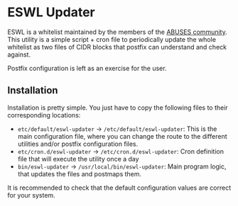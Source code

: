 ESWL Updater
=================

ESWL is a whitelist maintained by the members of the 
[ABUSES community](http://www.abuses.es/eswl/). This utility is a simple
script + cron file to periodically update the whole whitelist as two
files of CIDR blocks that postfix can understand and check against.

Postfix configuration is left as an exercise for the user.

Installation
------------

Installation is pretty simple. You just have to copy the following
files to their corresponding locations:

  * `etc/default/eswl-updater` -> `/etc/default/eswl-updater`:
    This is the main configuration file, where you can change the route
    to the different utilities and/or postfix configuration files.
  * `etc/cron.d/eswl-updater` -> `/etc/cron.d/eswl-updater`:
    Cron definition file that will execute the utility once a day
  * `bin/eswl-updater` -> `/usr/local/bin/eswl-updater`:
    Main program logic, that updates the files and postmaps them.

It is recommended to check that the default configuration values are
correct for your system.

